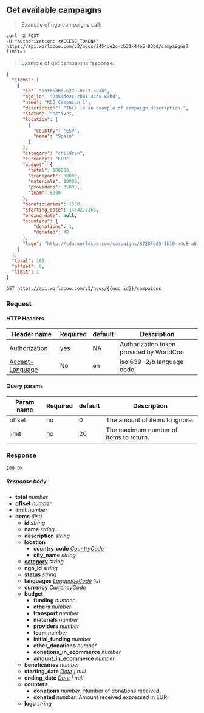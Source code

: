 ## Get available campaigns

> Example of ngo campaigns call:

```shell
curl -X POST
-H "Authorization: <ACCESS_TOKEN>"
https://api.worldcoo.com/v3/ngos/2454de2c-cb31-44e5-83bd/campaigns?limit=1
```

> Example of get campaigns response:

```json
{
  "items": [
    {
      "id": "a9fb530d-6270-0cc7-e8a8",
      "ngo_id": "2454de2c-cb31-44e5-83bd",
      "name": "NGO Campaign 1",
      "description": "This is an example of campaign description.",
      "status": "active",
      "location": [
        {
          "country": "ESP",
          "name": "Spain"
        }
      ],
      "category": "children",
      "currency": "EUR",
      "budget": {
        "total": 100000,
        "transport": 50000,
        "materials": 10000,
        "providers": 35000,
        "team": 5000
      },
      "beneficiaries": 1500,
      "starting_date": 1464277166,
      "ending_date": null,
      "counters": {
          "donations": 1,
          "donated": 48
      },
      "logo": "http://cdn.worldcoo.com/campaigns/8720fdd5-1b10-a4c8-a614-d437667dcea9/logos/logoexamplengo1.png"
    }
  ],
  "total": 105,
  "offset": 0,
  "limit": 1
}

```

`GET https://api.worldcoo.com/v3/ngos/{{ngo_id}}/campaigns`

### Request

#### HTTP Headers

Header name | Required | default | Description
---------- | ------- | ------- | -------
Authorization | yes | NA | Authorization token provided by WorldCoo
[Accept-Language](https://www.w3.org/Protocols/rfc2616/rfc2616-sec14.html#sec14.4) | No | en | iso 639-2/b language code.

#### Query params

Param name | Required | default | Description
---------- | ------- | ------- | -------
offset | no | 0 | The amount of items to ignore.
limit | no | 20 | The maximum number of items to return.

### Response

`200 Ok`

##### Response body

- **total** *number*
- **offset** *number*
- **limit** *number*
- **items** *(list)*
    - **id** *string*
    - **name** *string*
    - **description** *string*
    - **location**
        - **country_code** *[CountryCode](#country-standar)*
        - **city_name** *string*
    - **[category](#campaign-categories)** *string*
    - **ngo_id** *string*
    - **[status](#campaign-statuses)** *string*
    - **languages** *[LanguageCode](#language-standar) list*
    - **currency** *[CurrencyCode](#currency-standar)*
    - **budget**
        - **funding** *number*
        - **others** *number*
        - **transport** *number*
        - **materials** *number*
        - **providers** *number*
        - **team** *number*
        - **initial_funding** *number*
        - **other_donations** *number*
        - **donations_in_ecommerce** *number*
        - **amount_in_ecommerce** *number*
    - **beneficiaries** *number*
    - **starting_date** *[Date](#date-standar) | null*
    - **ending_date** *[Date](#date-standar) | null*
    - **counters**
        - **donations** *number*. Number of donations received.
        - **donated** *number*. Amount received expressed in EUR.
    - **logo** *string*
